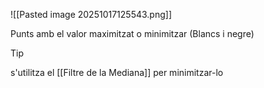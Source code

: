 ![[Pasted image 20251017125543.png]]

Punts amb el valor maximitzat o minimitzar (Blancs i negre)

>[!tip]
>s'utilitza el [[Filtre de la Mediana]] per minimitzar-lo

